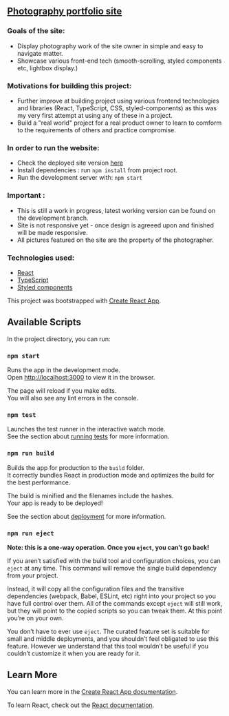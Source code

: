 

## [Photography portfolio site](https://gakoltai.github.io/photoPortfolio/#/)



### Goals of the site:

- Display photography work of the site owner in simple and easy to navigate matter.
- Showcase various front-end tech (smooth-scrolling, styled components etc, lightbox display.)

### Motivations for building this project:

- Further improve at building project using various frontend technologies and libraries (React, TypeScript, CSS, styled-components) as this was my very first attempt at using any of these in a project.
- Build a "real world" project for a real product owner to learn to comform to the requirements of others and practice compromise.


### In order to run the website:

- Check the deployed site version [here](https://gakoltai.github.io/photoPortfolio/#/)
- Install dependencies : run `npm install` from project root.
- Run the development server with: `npm start`


### Important :

- This is still a work in progress, latest working version can be found on the development branch.
- Site is not responsive yet  - once design is agreeed upon and finished will be made responsive.
- All pictures featured on the site are the property of the photographer.


### Technologies used:

- [React](https://reactjs.org/)
- [TypeScript](https://www.typescriptlang.org/)
- [Styled components](https://styled-components.com/)




This project was bootstrapped with [Create React App](https://github.com/facebook/create-react-app).

## Available Scripts

In the project directory, you can run:

### `npm start`

Runs the app in the development mode.<br />
Open [http://localhost:3000](http://localhost:3000) to view it in the browser.

The page will reload if you make edits.<br />
You will also see any lint errors in the console.

### `npm test`

Launches the test runner in the interactive watch mode.<br />
See the section about [running tests](https://facebook.github.io/create-react-app/docs/running-tests) for more information.

### `npm run build`

Builds the app for production to the `build` folder.<br />
It correctly bundles React in production mode and optimizes the build for the best performance.

The build is minified and the filenames include the hashes.<br />
Your app is ready to be deployed!

See the section about [deployment](https://facebook.github.io/create-react-app/docs/deployment) for more information.

### `npm run eject`

**Note: this is a one-way operation. Once you `eject`, you can’t go back!**

If you aren’t satisfied with the build tool and configuration choices, you can `eject` at any time. This command will remove the single build dependency from your project.

Instead, it will copy all the configuration files and the transitive dependencies (webpack, Babel, ESLint, etc) right into your project so you have full control over them. All of the commands except `eject` will still work, but they will point to the copied scripts so you can tweak them. At this point you’re on your own.

You don’t have to ever use `eject`. The curated feature set is suitable for small and middle deployments, and you shouldn’t feel obligated to use this feature. However we understand that this tool wouldn’t be useful if you couldn’t customize it when you are ready for it.

## Learn More

You can learn more in the [Create React App documentation](https://facebook.github.io/create-react-app/docs/getting-started).

To learn React, check out the [React documentation](https://reactjs.org/).
